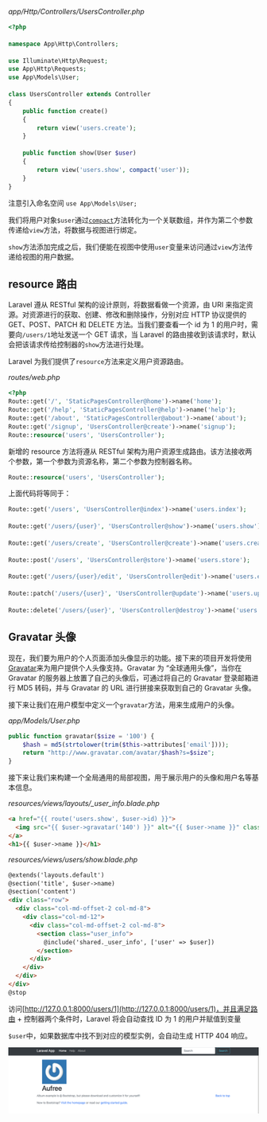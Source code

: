 _app/Http/Controllers/UsersController.php_

```php
<?php

namespace App\Http\Controllers;

use Illuminate\Http\Request;
use App\Http\Requests;
use App\Models\User;

class UsersController extends Controller
{
    public function create()
    {
        return view('users.create');
    }

    public function show(User $user)
    {
        return view('users.show', compact('user'));
    }
}
```

注意引入命名空间 `use App\Models\User;`

我们将用户对象`$user`通过[`compact`](http://php.net/manual/zh/function.compact.php)方法转化为一个关联数组，并作为第二个参数传递给`view`方法，将数据与视图进行绑定。

`show`方法添加完成之后，我们便能在视图中使用`user`变量来访问通过`view`方法传递给视图的用户数据。

## resource 路由

Laravel 遵从 RESTful 架构的设计原则，将数据看做一个资源，由 URI 来指定资源。对资源进行的获取、创建、修改和删除操作，分别对应 HTTP 协议提供的 GET、POST、PATCH 和 DELETE 方法。当我们要查看一个 id 为 1 的用户时，需要向`/users/1`地址发送一个 GET 请求，当 Laravel 的路由接收到该请求时，默认会把该请求传给控制器的`show`方法进行处理。

Laravel 为我们提供了`resource`方法来定义用户资源路由。

_routes/web.php_

```php
<?php
Route::get('/', 'StaticPagesController@home')->name('home');
Route::get('/help', 'StaticPagesController@help')->name('help');
Route::get('/about', 'StaticPagesController@about')->name('about');
Route::get('/signup', 'UsersController@create')->name('signup');
Route::resource('users', 'UsersController');
```

新增的 resource 方法将遵从 RESTful 架构为用户资源生成路由。该方法接收两个参数，第一个参数为资源名称，第二个参数为控制器名称。

```php
Route::resource('users', 'UsersController');
```

上面代码将等同于：

```php
Route::get('/users', 'UsersController@index')->name('users.index');

Route::get('/users/{user}', 'UsersController@show')->name('users.show');

Route::get('/users/create', 'UsersController@create')->name('users.create');

Route::post('/users', 'UsersController@store')->name('users.store');

Route::get('/users/{user}/edit', 'UsersController@edit')->name('users.edit');

Route::patch('/users/{user}', 'UsersController@update')->name('users.update');

Route::delete('/users/{user}', 'UsersController@destroy')->name('users.destroy');
```

## Gravatar 头像

现在，我们要为用户的个人页面添加头像显示的功能。接下来的项目开发将使用[Gravatar](https://en.gravatar.com/)来为用户提供个人头像支持。Gravatar 为 “全球通用头像”，当你在 Gravatar 的服务器上放置了自己的头像后，可通过将自己的 Gravatar 登录邮箱进行 MD5 转码，并与 Gravatar 的 URL 进行拼接来获取到自己的 Gravatar 头像。

接下来让我们在用户模型中定义一个`gravatar`方法，用来生成用户的头像。

_app/Models/User.php_

```php
public function gravatar($size = '100') {
    $hash = md5(strtolower(trim($this->attributes['email'])));
    return "http://www.gravatar.com/avatar/$hash?s=$size";
}
```

接下来让我们来构建一个全局通用的局部视图，用于展示用户的头像和用户名等基本信息。

_resources/views/layouts/\_user\_info.blade.php_

```html
<a href="{{ route('users.show', $user->id) }}">
  <img src="{{ $user->gravatar('140') }}" alt="{{ $user->name }}" class="gravatar"/>
</a>
<h1>{{ $user->name }}</h1>
```

_resources/views/users/show.blade.php_

```html
@extends('layouts.default')
@section('title', $user->name)
@section('content')
<div class="row">
  <div class="col-md-offset-2 col-md-8">
    <div class="col-md-12">
      <div class="col-md-offset-2 col-md-8">
        <section class="user_info">
          @include('shared._user_info', ['user' => $user])
        </section>
      </div>
    </div>
  </div>
</div>
@stop
```

访问[http://127.0.0.1:8000/users/1](http://127.0.0.1:8000/users/1)，并且满足路由 + 控制器两个条件时，Laravel 将会自动查找 ID 为 1 的用户并赋值到变量

`$user`中，如果数据库中找不到对应的模型实例，会自动生成 HTTP 404 响应。

![](/assets/14import.png)

